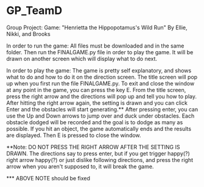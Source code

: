 # GP_TeamD
Group Project: Game: "Henrietta the Hippopotamus's Wild Run"
By Ellie, Nikki, and Brooks

In order to run the game:
All files must be downloaded and in the same folder. Then run the FINALGAME.py file in order to play the game. It will be drawn on another screen which will display what to do next.

In order to play the game:
The game is pretty self explanatory, and shows what to do and how to do it on the direction screen. 
The title screen will pop up when you first run the file FINALGAME.py. To exit and close the window at any point in the game, you can press the key E. From the title screen, press the right arrow and the directions will pop up and tell you how to play. After hitting the right arrow again, the setting is drawn and you can click Enter and the obstacles will start generating.**
After pressing enter, you can use the Up and Down arrows to jump over and duck under obstacles. Each obstacle dodged will be recorded and the goal is to dodge as many as possible. If you hit an object, the game automatically ends and the results are displayed. Then E is pressed to close the window.

**Note: DO NOT PRESS THE RIGHT ARROW AFTER THE SETTING IS DRAWN. The directions say to press enter, but if you get trigger happy(?) right arrow happy(?) or just dislike following directions, and press the right arrow when you aren't supposed to, it will break the game.

*** ABOVE NOTE should be fixed

